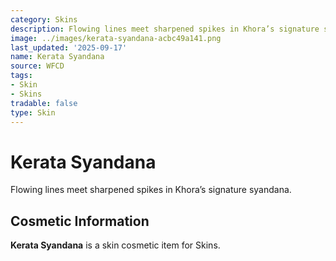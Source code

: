 ```yaml
---
category: Skins
description: Flowing lines meet sharpened spikes in Khora’s signature syandana.
image: ../images/kerata-syandana-acbc49a141.png
last_updated: '2025-09-17'
name: Kerata Syandana
source: WFCD
tags:
- Skin
- Skins
tradable: false
type: Skin
---
```


# Kerata Syandana

Flowing lines meet sharpened spikes in Khora’s signature syandana.

## Cosmetic Information

**Kerata Syandana** is a skin cosmetic item for Skins.

